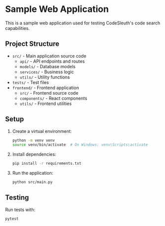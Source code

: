 # Sample Web Application

This is a sample web application used for testing CodeSleuth's code search capabilities.

## Project Structure

-   `src/` - Main application source code
    -   `api/` - API endpoints and routes
    -   `models/` - Database models
    -   `services/` - Business logic
    -   `utils/` - Utility functions
-   `tests/` - Test files
-   `frontend/` - Frontend application
    -   `src/` - Frontend source code
    -   `components/` - React components
    -   `utils/` - Frontend utilities

## Setup

1. Create a virtual environment:

    ```bash
    python -m venv venv
    source venv/bin/activate  # On Windows: venv\Scripts\activate
    ```

2. Install dependencies:

    ```bash
    pip install -r requirements.txt
    ```

3. Run the application:
    ```bash
    python src/main.py
    ```

## Testing

Run tests with:

```bash
pytest
```
